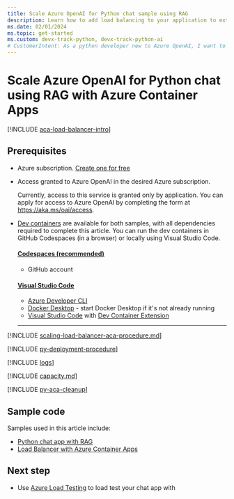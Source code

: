 ```yaml
---
title: Scale Azure OpenAI for Python chat sample using RAG
description: Learn how to add load balancing to your application to extend the chat app beyond the Azure OpenAI token and model quota limits. 
ms.date: 02/01/2024
ms.topic: get-started
ms.custom: devx-track-python, devx-track-python-ai
# CustomerIntent: As a python developer new to Azure OpenAI, I want to scale my OpenAI capacity to avoid rate limit errors.
---
```


# Scale Azure OpenAI for Python chat using RAG with Azure Container Apps

[!INCLUDE [aca-load-balancer-intro](../intro/includes/scaling-load-balancer-introduction-azure-container-apps.md)]

## Prerequisites

* Azure subscription.  [Create one for free](https://azure.microsoft.com/free/ai-services?azure-portal=true) 
* Access granted to Azure OpenAI in the desired Azure subscription.

    Currently, access to this service is granted only by application. You can apply for access to Azure OpenAI by completing the form at https://aka.ms/oai/access.

* [Dev containers](https://containers.dev/) are available for both samples, with all dependencies required to complete this article. You can run the dev containers in GitHub Codespaces (in a browser) or locally using Visual Studio Code.

    #### [Codespaces (recommended)](#tab/github-codespaces)
    
    * GitHub account
    
    #### [Visual Studio Code](#tab/visual-studio-code)
    * [Azure Developer CLI](../azure-developer-cli/install-azd.md?tabs=winget-windows%2Cbrew-mac%2Cscript-linux&pivots=os-windows)
    * [Docker Desktop](https://www.docker.com/products/docker-desktop/) - start Docker Desktop if it's not already running
    * [Visual Studio Code](https://code.visualstudio.com/) with [Dev Container Extension](https://marketplace.visualstudio.com/items?itemName=ms-vscode-remote.remote-containers)
    
    ---

[!INCLUDE [scaling-load-balancer-aca-procedure.md](../intro/includes/scaling-load-balancer-procedure-azure-container-apps.md)]

[!INCLUDE [py-deployment-procedure](../intro/includes/redeploy-procedure-chat.md)]

[!INCLUDE [logs](../intro/includes/scaling-load-balancer-logs-azure-container-apps.md)]

[!INCLUDE [capacity.md](../intro/includes/scaling-load-balancer-capacity.md)]

[!INCLUDE [py-aca-cleanup](../intro/includes/scaling-load-balancer-cleanup-azure-container-apps.md)]

## Sample code

Samples used in this article include: 

* [Python chat app with RAG](https://github.com/Azure-Samples/azure-search-openai-demo)
* [Load Balancer with Azure Container Apps](https://github.com/Azure-Samples/openai-aca-lb)

## Next step

* Use [Azure Load Testing](/azure/load-testing/) to load test your chat app with 
